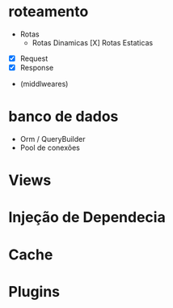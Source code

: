 # roteamento
- Rotas
    - Rotas Dinamicas
    [X] Rotas Estaticas
- [X] Request
- [X] Response
- (middlweares)

# banco de dados
- Orm / QueryBuilder
- Pool de conexões

# Views

# Injeção de Dependecia

# Cache

# Plugins